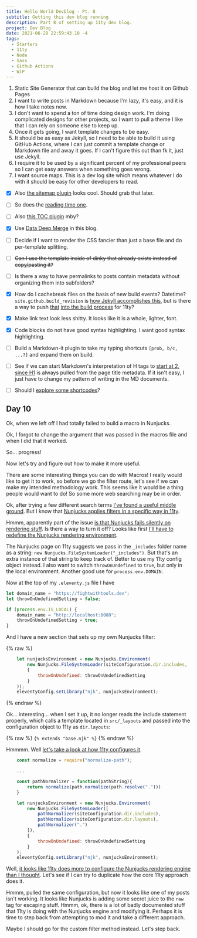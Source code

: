 ```yaml
---
title: Hello World Devblog - Pt. 8
subtitle: Getting this dev blog running
description: Part 8 of setting up 11ty dev blog.
project: Dev Blog
date: 2021-06-28 22:59:43.10 -4
tags:
  - Starters
  - 11ty
  - Node
  - Sass
  - Github Actions
  - WiP
---
```



1. Static Site Generator that can build the blog and let me host it on Github Pages
2. I want to write posts in Markdown because I'm lazy, it's easy, and it is how I take notes now.
3. I don't want to spend a ton of time doing design work. I'm doing complicated designs for other projects, so I want to pull a theme I like that I can rely on someone else to keep up.
4. Once it gets going, I want template changes to be easy.
5. It should be as easy as Jekyll, so I need to be able to build it using GitHub Actions, where I can just commit a template change or Markdown file and away it goes. If I can't figure this out than fk it, just use Jekyll.
6. I require it to be used by a significant percent of my professional peers so I can get easy answers when something goes wrong.
7. I want source maps. This is a dev log site which means whatever I do with it should be easy for other developers to read.

- [x] Also [the sitemap plugin](https://www.npmjs.com/package/@quasibit/eleventy-plugin-sitemap) looks cool. Should grab that later.

- [ ] So does the [reading time one](https://www.npmjs.com/package/eleventy-plugin-reading-time).

- [ ] Also [this TOC plugin](https://github.com/jdsteinbach/eleventy-plugin-toc/) mby?

- [x] Use [Data Deep Merge](https://www.11ty.dev/docs/data-deep-merge/) in this blog.

- [ ] Decide if I want to render the CSS fancier than just a base file and do per-template splitting.

<s>

- [ ] Can I use the template inside of dinky that already exists instead of copy/pasting it?

</s>

- [ ] Is there a way to have permalinks to posts contain metadata without organizing them into subfolders?

- [x] How do I cachebreak files on the basis of new build events? Datetime? `site.github.build_revision` is [how Jekyll accomplishes this](https://github.com/jekyll/github-metadata/blob/master/docs/site.github.md), but is there a way to push [that](https://docs.github.com/en/actions/reference/context-and-expression-syntax-for-github-actions#github-context) [into the build process](https://stackoverflow.com/questions/54310050/how-to-version-build-artifacts-using-github-actions) for 11ty?

- [x] Make link text look less shitty. It looks like it is a whole, lighter, font.

- [x] Code blocks do not have good syntax highlighting. I want good syntax highlighting.

- [ ] Build a Markdown-it plugin to take my typing shortcuts `[prob, b/c, ...?]` and expand them on build.

- [ ] See if we can start Markdown's interpretation of H tags to [start at 2, since H1](https://developer.mozilla.org/en-US/docs/Web/HTML/Element/Heading_Elements#multiple_h1) is always pulled from the page title metadata. If it isn't easy, I just have to change my pattern of writing in the MD documents.

- [ ] Should I [explore some shortcodes](https://www.madebymike.com.au/writing/11ty-filters-data-shortcodes/)?

## Day 10

Ok, when we left off I had totally failed to build a macro in Nunjucks.

Ok, I forgot to change the argument that was passed in the macros file and when I did that it worked.

So... progress!

Now let's try and figure out how to make it more useful.

There are some interesting things you can do with Macros! I really would like to get it to work, so before we go the filter route, let's see if we can make my intended methodology work. This seems like it would be a thing people would want to do! So some more web searching may be in order.

Ok, after trying a few different search terms [I've found a useful middle ground](https://stackoverflow.com/questions/50685814/nunjucks-nested-variables). But I know that [Nunjucks applies filters in a specific way in 11ty](https://www.11ty.dev/docs/languages/nunjucks/#filters).

Hmmm, apparently part of the issue [is that Nunjucks fails silently on rendering stuff](https://github.com/11ty/eleventy/issues/354#issuecomment-449904901). Is there a way to turn it off? Looks like first [I'll have to redefine the Nunjucks rendering environment](https://www.11ty.dev/docs/languages/nunjucks/#optional-use-your-nunjucks-environment).

The Nunjucks page on 11ty suggests we pass in the `_includes` folder name as a string: `new Nunjucks.FileSystemLoader("_includes")`. But that's an extra instance of that string to keep track of. Better to use my 11ty config object instead. I also want to switch `throwOnUndefined` to `true`, but only in the local environment. Another good use for `process.env.DOMAIN`.

Now at the top of my `.eleventy.js` file I have

```javascript
let domain_name = "https://fightwithtools.dev";
let throwOnUndefinedSetting = false;

if (process.env.IS_LOCAL) {
	domain_name = "http://localhost:8080";
	throwOnUndefinedSetting = true;
}
```

And I have a new section that sets up my own Nunjucks filter:

{% raw %}
```javascript
	let nunjucksEnvironment = new Nunjucks.Environment(
		new Nunjucks.FileSystemLoader(siteConfiguration.dir.includes,
		{
			throwOnUndefined: throwOnUndefinedSetting
		}
	));
	eleventyConfig.setLibrary("njk", nunjucksEnvironment);
```
{% endraw %}

Ok... interesting... when I set it up, it no longer reads the include statement properly, which calls a template located in `src/_layouts` and passed into the configuration object to 11ty as `dir.layouts`:

{% raw %}
`{% extends "base.njk" %}`
{% endraw %}

Hmmmm. Well [let's take a look at how 11ty configures it](https://github.com/11ty/eleventy/blob/master/src/Engines/Nunjucks.js#L124).

```javascript
	const normalize = require("normalize-path");

	...

	const pathNormalizer = function(pathString){
		return normalize(path.normalize(path.resolve(".")))
	}

	let nunjucksEnvironment = new Nunjucks.Environment(
		new Nunjucks.FileSystemLoader([
			pathNormalizer(siteConfiguration.dir.includes),
			pathNormalizer(siteConfiguration.dir.layouts),
			pathNormalizer(".")
		]),
		{
			throwOnUndefined: throwOnUndefinedSetting
		}
	);
	eleventyConfig.setLibrary("njk", nunjucksEnvironment);
```

Well, [it looks like 11ty does more to configure the Nunjucks rendering engine than I thought](https://github.com/11ty/eleventy/blob/master/src/Engines/Nunjucks.js#L124). Let's see if I can try to duplicate how the core 11ty approach does it.

Hmmm, pulled the same configuration, but now it looks like one of my posts isn't working. It looks like Nunjucks is adding some secret juice to the `raw` tag for escaping stuff. Hmmm, ok, there is a lot of badly documented stuff that 11ty is doing with the Nunjucks engine and modifying it. Perhaps it is time to step back from attempting to mod it and take a different approach.

Maybe I should go for the custom filter method instead. Let's step back.
